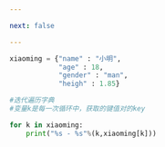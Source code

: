 ```yaml
---

next: false

---
```




<BlogInfo id="963"/>

```python
xiaoming = {"name" : "小明",
            "age" : 18,
            "gender" : "man",
            "heigh" : 1.85}

#迭代遍历字典
#变量k是每一次循环中，获取的键值对的key

for k in xiaoming:
    print("%s - %s"%(k,xiaoming[k]))
```



<ActionBox />
